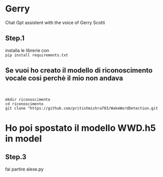 # Gerry
Chat Gpt assistent with the voice of Gerry Scotti
## Step.1
installa le librerie con
<br>
`pip install requirements.txt`
## Se vuoi ho creato il modello di riconoscimento vocale cosi perchè il mio non andava
<br>

`mkdir riconoscimento`
<br>
`cd riconoscimento`
<br>
`git clone "https://github.com/pritishmishra703/WakeWordDetection.git`
<br>
# Ho poi spostato il modello WWD.h5 in model

## Step.3
fai partire
alexe.py
